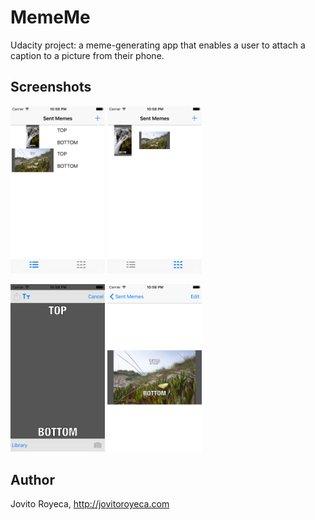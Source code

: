 # MemeMe 

Udacity project: a meme-generating app that enables a user to attach a caption to a picture from their phone.

## Screenshots
<img src="screenshots/IMG_01.PNG" width="30%" height="auto"/>
<img src="screenshots/IMG_02.PNG" width="30%" height="auto"/>
<p/>
<img src="screenshots/IMG_03.PNG" width="30%" height="auto"/>
<img src="screenshots/IMG_04.PNG" width="30%" height="auto"/>

## Author
Jovito Royeca, http://jovitoroyeca.com
